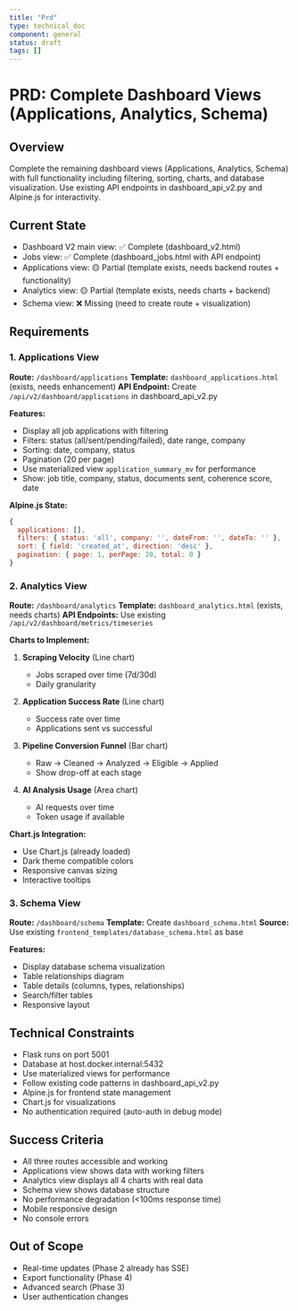 ```yaml
---
title: "Prd"
type: technical_doc
component: general
status: draft
tags: []
---
```


# PRD: Complete Dashboard Views (Applications, Analytics, Schema)

## Overview
Complete the remaining dashboard views (Applications, Analytics, Schema) with full functionality including filtering, sorting, charts, and database visualization. Use existing API endpoints in dashboard_api_v2.py and Alpine.js for interactivity.

## Current State
- Dashboard V2 main view: ✅ Complete (dashboard_v2.html)
- Jobs view: ✅ Complete (dashboard_jobs.html with API endpoint)
- Applications view: 🟡 Partial (template exists, needs backend routes + functionality)
- Analytics view: 🟡 Partial (template exists, needs charts + backend)
- Schema view: ❌ Missing (need to create route + visualization)

## Requirements

### 1. Applications View
**Route:** `/dashboard/applications`
**Template:** `dashboard_applications.html` (exists, needs enhancement)
**API Endpoint:** Create `/api/v2/dashboard/applications` in dashboard_api_v2.py

**Features:**
- Display all job applications with filtering
- Filters: status (all/sent/pending/failed), date range, company
- Sorting: date, company, status
- Pagination (20 per page)
- Use materialized view `application_summary_mv` for performance
- Show: job title, company, status, documents sent, coherence score, date

**Alpine.js State:**
```javascript
{
  applications: [],
  filters: { status: 'all', company: '', dateFrom: '', dateTo: '' },
  sort: { field: 'created_at', direction: 'desc' },
  pagination: { page: 1, perPage: 20, total: 0 }
}
```

### 2. Analytics View
**Route:** `/dashboard/analytics`
**Template:** `dashboard_analytics.html` (exists, needs charts)
**API Endpoints:** Use existing `/api/v2/dashboard/metrics/timeseries`

**Charts to Implement:**
1. **Scraping Velocity** (Line chart)
   - Jobs scraped over time (7d/30d)
   - Daily granularity

2. **Application Success Rate** (Line chart)
   - Success rate over time
   - Applications sent vs successful

3. **Pipeline Conversion Funnel** (Bar chart)
   - Raw → Cleaned → Analyzed → Eligible → Applied
   - Show drop-off at each stage

4. **AI Analysis Usage** (Area chart)
   - AI requests over time
   - Token usage if available

**Chart.js Integration:**
- Use Chart.js (already loaded)
- Dark theme compatible colors
- Responsive canvas sizing
- Interactive tooltips

### 3. Schema View
**Route:** `/dashboard/schema`
**Template:** Create `dashboard_schema.html`
**Source:** Use existing `frontend_templates/database_schema.html` as base

**Features:**
- Display database schema visualization
- Table relationships diagram
- Table details (columns, types, relationships)
- Search/filter tables
- Responsive layout

## Technical Constraints
- Flask runs on port 5001
- Database at host.docker.internal:5432
- Use materialized views for performance
- Follow existing code patterns in dashboard_api_v2.py
- Alpine.js for frontend state management
- Chart.js for visualizations
- No authentication required (auto-auth in debug mode)

## Success Criteria
- All three routes accessible and working
- Applications view shows data with working filters
- Analytics view displays all 4 charts with real data
- Schema view shows database structure
- No performance degradation (<100ms response time)
- Mobile responsive design
- No console errors

## Out of Scope
- Real-time updates (Phase 2 already has SSE)
- Export functionality (Phase 4)
- Advanced search (Phase 3)
- User authentication changes
